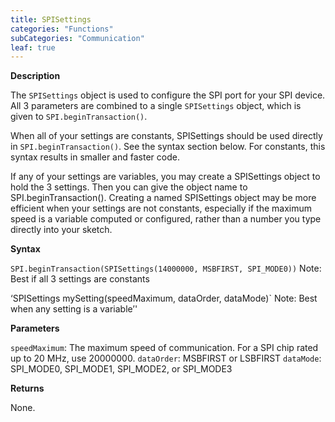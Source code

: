 ```yaml
---
title: SPISettings
categories: "Functions"
subCategories: "Communication"
leaf: true
---
```


**Description**

The `SPISettings` object is used to configure the SPI port for your SPI
device. All 3 parameters are combined to a single `SPISettings` object,
which is given to `SPI.beginTransaction()`.

When all of your settings are constants, SPISettings should be used
directly in `SPI.beginTransaction()`. See the syntax section below. For
constants, this syntax results in smaller and faster code.

If any of your settings are variables, you may create a SPISettings
object to hold the 3 settings. Then you can give the object name to
SPI.beginTransaction(). Creating a named SPISettings object may be more
efficient when your settings are not constants, especially if the
maximum speed is a variable computed or configured, rather than a number
you type directly into your sketch.

**Syntax**

`SPI.beginTransaction(SPISettings(14000000, MSBFIRST, SPI_MODE0))` Note:
Best if all 3 settings are constants

‘SPISettings mySetting(speedMaximum, dataOrder, dataMode)\` Note: Best
when any setting is a variable’'

**Parameters**

`speedMaximum`: The maximum speed of communication. For a SPI chip rated
up to 20 MHz, use 20000000.
`dataOrder`: MSBFIRST or LSBFIRST
`dataMode`: SPI\_MODE0, SPI\_MODE1, SPI\_MODE2, or SPI\_MODE3

**Returns**

None.

